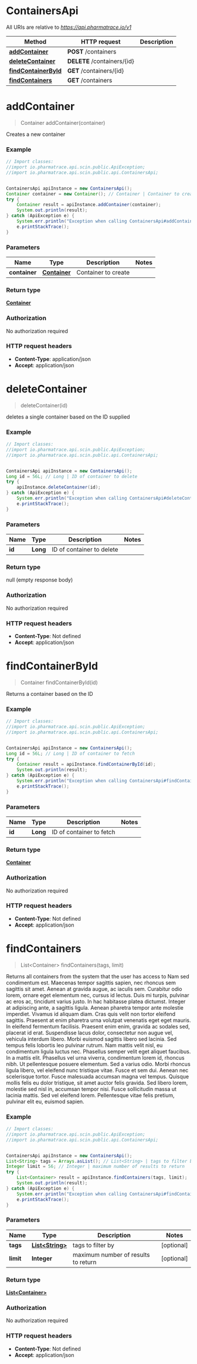 # ContainersApi

All URIs are relative to *https://api.pharmatrace.io/v1*

Method | HTTP request | Description
------------- | ------------- | -------------
[**addContainer**](ContainersApi.md#addContainer) | **POST** /containers | 
[**deleteContainer**](ContainersApi.md#deleteContainer) | **DELETE** /containers/{id} | 
[**findContainerById**](ContainersApi.md#findContainerById) | **GET** /containers/{id} | 
[**findContainers**](ContainersApi.md#findContainers) | **GET** /containers | 


<a name="addContainer"></a>
# **addContainer**
> Container addContainer(container)



Creates a new container

### Example
```java
// Import classes:
//import io.pharmatrace.api.scin.public.ApiException;
//import io.pharmatrace.api.scin.public.api.ContainersApi;


ContainersApi apiInstance = new ContainersApi();
Container container = new Container(); // Container | Container to create
try {
    Container result = apiInstance.addContainer(container);
    System.out.println(result);
} catch (ApiException e) {
    System.err.println("Exception when calling ContainersApi#addContainer");
    e.printStackTrace();
}
```

### Parameters

Name | Type | Description  | Notes
------------- | ------------- | ------------- | -------------
 **container** | [**Container**](Container.md)| Container to create |

### Return type

[**Container**](Container.md)

### Authorization

No authorization required

### HTTP request headers

 - **Content-Type**: application/json
 - **Accept**: application/json

<a name="deleteContainer"></a>
# **deleteContainer**
> deleteContainer(id)



deletes a single container based on the ID supplied

### Example
```java
// Import classes:
//import io.pharmatrace.api.scin.public.ApiException;
//import io.pharmatrace.api.scin.public.api.ContainersApi;


ContainersApi apiInstance = new ContainersApi();
Long id = 56L; // Long | ID of container to delete
try {
    apiInstance.deleteContainer(id);
} catch (ApiException e) {
    System.err.println("Exception when calling ContainersApi#deleteContainer");
    e.printStackTrace();
}
```

### Parameters

Name | Type | Description  | Notes
------------- | ------------- | ------------- | -------------
 **id** | **Long**| ID of container to delete |

### Return type

null (empty response body)

### Authorization

No authorization required

### HTTP request headers

 - **Content-Type**: Not defined
 - **Accept**: application/json

<a name="findContainerById"></a>
# **findContainerById**
> Container findContainerById(id)



Returns a container based on the ID

### Example
```java
// Import classes:
//import io.pharmatrace.api.scin.public.ApiException;
//import io.pharmatrace.api.scin.public.api.ContainersApi;


ContainersApi apiInstance = new ContainersApi();
Long id = 56L; // Long | ID of container to fetch
try {
    Container result = apiInstance.findContainerById(id);
    System.out.println(result);
} catch (ApiException e) {
    System.err.println("Exception when calling ContainersApi#findContainerById");
    e.printStackTrace();
}
```

### Parameters

Name | Type | Description  | Notes
------------- | ------------- | ------------- | -------------
 **id** | **Long**| ID of container to fetch |

### Return type

[**Container**](Container.md)

### Authorization

No authorization required

### HTTP request headers

 - **Content-Type**: Not defined
 - **Accept**: application/json

<a name="findContainers"></a>
# **findContainers**
> List&lt;Container&gt; findContainers(tags, limit)



Returns all containers from the system that the user has access to Nam sed condimentum est. Maecenas tempor sagittis sapien, nec rhoncus sem sagittis sit amet. Aenean at gravida augue, ac iaculis sem. Curabitur odio lorem, ornare eget elementum nec, cursus id lectus. Duis mi turpis, pulvinar ac eros ac, tincidunt varius justo. In hac habitasse platea dictumst. Integer at adipiscing ante, a sagittis ligula. Aenean pharetra tempor ante molestie imperdiet. Vivamus id aliquam diam. Cras quis velit non tortor eleifend sagittis. Praesent at enim pharetra urna volutpat venenatis eget eget mauris. In eleifend fermentum facilisis. Praesent enim enim, gravida ac sodales sed, placerat id erat. Suspendisse lacus dolor, consectetur non augue vel, vehicula interdum libero. Morbi euismod sagittis libero sed lacinia.  Sed tempus felis lobortis leo pulvinar rutrum. Nam mattis velit nisl, eu condimentum ligula luctus nec. Phasellus semper velit eget aliquet faucibus. In a mattis elit. Phasellus vel urna viverra, condimentum lorem id, rhoncus nibh. Ut pellentesque posuere elementum. Sed a varius odio. Morbi rhoncus ligula libero, vel eleifend nunc tristique vitae. Fusce et sem dui. Aenean nec scelerisque tortor. Fusce malesuada accumsan magna vel tempus. Quisque mollis felis eu dolor tristique, sit amet auctor felis gravida. Sed libero lorem, molestie sed nisl in, accumsan tempor nisi. Fusce sollicitudin massa ut lacinia mattis. Sed vel eleifend lorem. Pellentesque vitae felis pretium, pulvinar elit eu, euismod sapien. 

### Example
```java
// Import classes:
//import io.pharmatrace.api.scin.public.ApiException;
//import io.pharmatrace.api.scin.public.api.ContainersApi;


ContainersApi apiInstance = new ContainersApi();
List<String> tags = Arrays.asList(); // List<String> | tags to filter by
Integer limit = 56; // Integer | maximum number of results to return
try {
    List<Container> result = apiInstance.findContainers(tags, limit);
    System.out.println(result);
} catch (ApiException e) {
    System.err.println("Exception when calling ContainersApi#findContainers");
    e.printStackTrace();
}
```

### Parameters

Name | Type | Description  | Notes
------------- | ------------- | ------------- | -------------
 **tags** | [**List&lt;String&gt;**](String.md)| tags to filter by | [optional]
 **limit** | **Integer**| maximum number of results to return | [optional]

### Return type

[**List&lt;Container&gt;**](Container.md)

### Authorization

No authorization required

### HTTP request headers

 - **Content-Type**: Not defined
 - **Accept**: application/json

